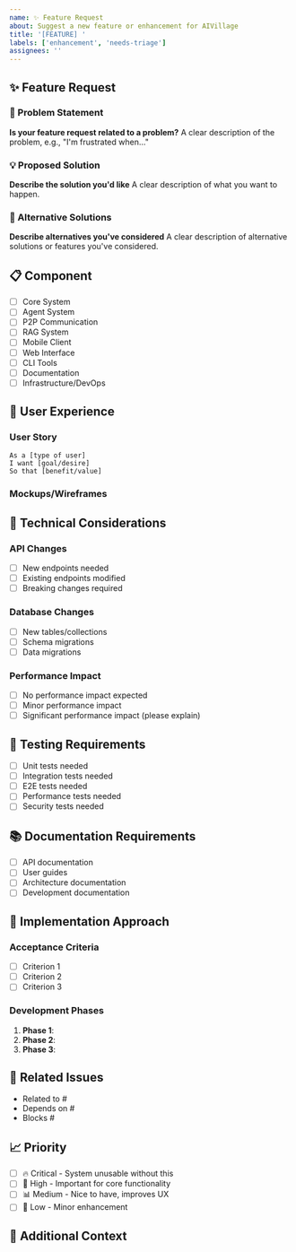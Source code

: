 ```yaml
---
name: ✨ Feature Request
about: Suggest a new feature or enhancement for AIVillage
title: '[FEATURE] '
labels: ['enhancement', 'needs-triage']
assignees: ''
---
```


## ✨ Feature Request

### 🎯 Problem Statement
<!-- What problem does this feature solve? -->
**Is your feature request related to a problem?**
A clear description of the problem, e.g., "I'm frustrated when..."

### 💡 Proposed Solution
<!-- What you want to happen -->
**Describe the solution you'd like**
A clear description of what you want to happen.

### 🔄 Alternative Solutions
<!-- Any alternative solutions considered -->
**Describe alternatives you've considered**
A clear description of alternative solutions or features you've considered.

## 📋 Component
<!-- Which component would this feature affect? -->
- [ ] Core System
- [ ] Agent System
- [ ] P2P Communication
- [ ] RAG System
- [ ] Mobile Client
- [ ] Web Interface
- [ ] CLI Tools
- [ ] Documentation
- [ ] Infrastructure/DevOps

## 🎨 User Experience
<!-- How would users interact with this feature? -->

### User Story
```
As a [type of user]
I want [goal/desire]
So that [benefit/value]
```

### Mockups/Wireframes
<!-- If applicable, add mockups or wireframes -->

## 🔧 Technical Considerations

### API Changes
<!-- Will this require API changes? -->
- [ ] New endpoints needed
- [ ] Existing endpoints modified
- [ ] Breaking changes required

### Database Changes
<!-- Will this require database changes? -->
- [ ] New tables/collections
- [ ] Schema migrations
- [ ] Data migrations

### Performance Impact
<!-- Expected performance impact -->
- [ ] No performance impact expected
- [ ] Minor performance impact
- [ ] Significant performance impact (please explain)

## 🧪 Testing Requirements
<!-- How should this feature be tested? -->
- [ ] Unit tests needed
- [ ] Integration tests needed
- [ ] E2E tests needed
- [ ] Performance tests needed
- [ ] Security tests needed

## 📚 Documentation Requirements
<!-- What documentation updates are needed? -->
- [ ] API documentation
- [ ] User guides
- [ ] Architecture documentation
- [ ] Development documentation

## 🚀 Implementation Approach
<!-- If you have implementation ideas -->

### Acceptance Criteria
<!-- Define what "done" looks like -->
- [ ] Criterion 1
- [ ] Criterion 2
- [ ] Criterion 3

### Development Phases
<!-- If this is a large feature, break it down -->
1. **Phase 1**:
2. **Phase 2**:
3. **Phase 3**:

## 🔗 Related Issues
<!-- Link to related issues -->
- Related to #
- Depends on #
- Blocks #

## 📈 Priority
<!-- How important is this feature? -->
- [ ] 🔥 Critical - System unusable without this
- [ ] 🚨 High - Important for core functionality
- [ ] 📊 Medium - Nice to have, improves UX
- [ ] 📝 Low - Minor enhancement

## 💭 Additional Context
<!-- Any other context, research, or examples -->
